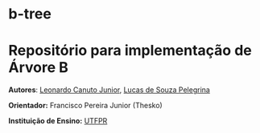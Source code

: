 # b-tree
 # Repositório para implementação de Árvore B

**Autores**: [Leonardo Canuto Junior](https://github.com/leonardocjr), [Lucas de Souza Pelegrina]()


**Orientador:** Francisco Pereira Junior (Thesko)


**Instituição de Ensino:** [UTFPR](https://portal.utfpr.edu.br/home)
